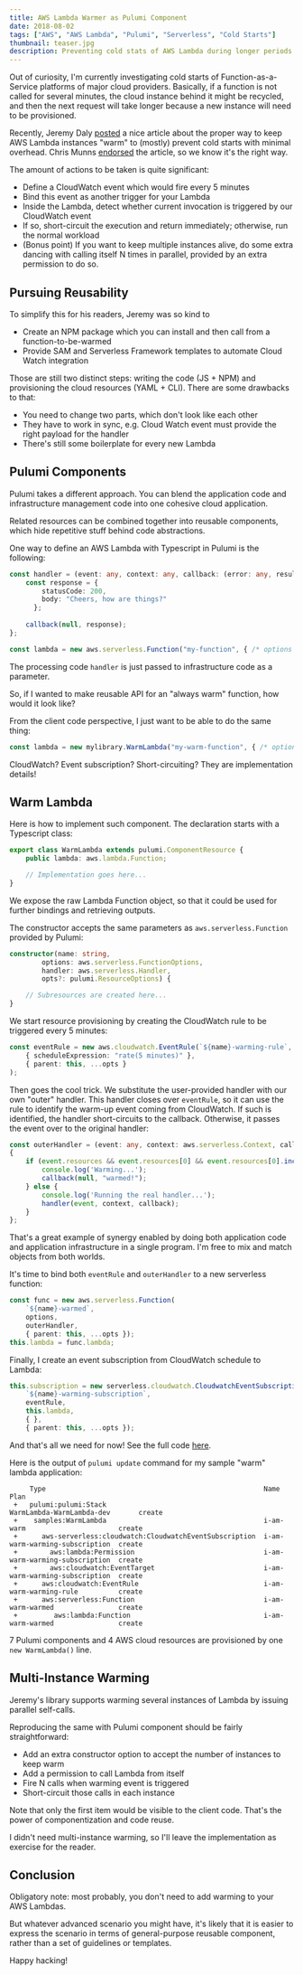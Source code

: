 ```yaml
---
title: AWS Lambda Warmer as Pulumi Component
date: 2018-08-02
tags: ["AWS", "AWS Lambda", "Pulumi", "Serverless", "Cold Starts"]
thumbnail: teaser.jpg
description: Preventing cold stats of AWS Lambda during longer periods of inactivity, implemented as a reusable Pulumo component
---
```


Out of curiosity, I'm currently investigating cold starts of Function-as-a-Service platforms of major cloud providers. Basically,
if a function is not called for several minutes, the cloud instance behind it might be recycled, and then the next request will
take longer because a new instance will need to be provisioned.

Recently, Jeremy Daly [posted](https://www.jeremydaly.com/lambda-warmer-optimize-aws-lambda-function-cold-starts/) a nice
article about the proper way to keep AWS Lambda instances "warm" to (mostly) prevent cold starts with minimal overhead.
Chris Munns [endorsed](https://twitter.com/chrismunns/status/1017777028274294784) the article, so we know it's the right way.

The amount of actions to be taken is quite significant:

- Define a CloudWatch event which would fire every 5 minutes
- Bind this event as another trigger for your Lambda
- Inside the Lambda, detect whether current invocation is triggered by our CloudWatch event
- If so, short-circuit the execution and return immediately; otherwise, run the normal workload
- (Bonus point) If you want to keep multiple instances alive, do some extra dancing with calling itself N times in parallel,
provided by an extra permission to do so.

Pursuing Reusability
--------------------

To simplify this for his readers, Jeremy was so kind to

- Create an NPM package which you can install and then call from a function-to-be-warmed
- Provide SAM and Serverless Framework templates to automate Cloud Watch integration

Those are still two distinct steps: writing the code (JS + NPM) and provisioning the cloud resources (YAML + CLI). There are some
drawbacks to that:

- You need to change two parts, which don't look like each other
- They have to work in sync, e.g. Cloud Watch event must provide the right payload for the handler
- There's still some boilerplate for every new Lambda

Pulumi Components
-----------------

Pulumi takes a different approach. You can blend the application code and infrastructure management code
into one cohesive cloud application.

Related resources can be combined together into reusable components, which hide repetitive stuff behind code abstractions.

One way to define an AWS Lambda with Typescript in Pulumi is the following:

``` typescript
const handler = (event: any, context: any, callback: (error: any, result: any) => void) => {
    const response = {
        statusCode: 200,
        body: "Cheers, how are things?"
      };
    
    callback(null, response);
};

const lambda = new aws.serverless.Function("my-function", { /* options */ }, handler);
```

The processing code `handler` is just passed to infrastructure code as a parameter.

So, if I wanted to make reusable API for an "always warm" function, how would it look like?

From the client code perspective, I just want to be able to do the same thing:

``` typescript
const lambda = new mylibrary.WarmLambda("my-warm-function", { /* options */ }, handler);
```

CloudWatch? Event subscription? Short-circuiting? They are implementation details!

Warm Lambda
-----------

Here is how to implement such component. The declaration starts with a Typescript class:

``` typescript
export class WarmLambda extends pulumi.ComponentResource {
    public lambda: aws.lambda.Function;

    // Implementation goes here...
}
```

We expose the raw Lambda Function object, so that it could be used for further bindings and retrieving outputs.

The constructor accepts the same parameters as `aws.serverless.Function` provided by Pulumi:

``` typescript
constructor(name: string,
        options: aws.serverless.FunctionOptions,
        handler: aws.serverless.Handler,
        opts?: pulumi.ResourceOptions) {

    // Subresources are created here...
}
```

We start resource provisioning by creating the CloudWatch rule to be triggered every 5 minutes:

``` typescript
const eventRule = new aws.cloudwatch.EventRule(`${name}-warming-rule`, 
    { scheduleExpression: "rate(5 minutes)" },
    { parent: this, ...opts }
);
```

Then goes the cool trick. We substitute the user-provided handler with our own "outer" handler. This handler closes
over `eventRule`, so it can use the rule to identify the warm-up event coming from CloudWatch. If such is identified,
the handler short-circuits to the callback. Otherwise, it passes the event over to the original handler:

``` typescript
const outerHandler = (event: any, context: aws.serverless.Context, callback: (error: any, result: any) => void) =>
{
    if (event.resources && event.resources[0] && event.resources[0].includes(eventRule.name.get())) {
        console.log('Warming...');
        callback(null, "warmed!");
    } else {
        console.log('Running the real handler...');
        handler(event, context, callback);
    }
};
```

That's a great example of synergy enabled by doing both application code and application infrastructure in a
single program. I'm free to mix and match objects from both worlds.

It's time to bind both `eventRule` and `outerHandler` to a new serverless function:

``` typescript
const func = new aws.serverless.Function(
    `${name}-warmed`, 
    options, 
    outerHandler, 
    { parent: this, ...opts });
this.lambda = func.lambda;            
```

Finally, I create an event subscription from CloudWatch schedule to Lambda:

``` typescript
this.subscription = new serverless.cloudwatch.CloudwatchEventSubscription(
    `${name}-warming-subscription`, 
    eventRule,
    this.lambda,
    { },
    { parent: this, ...opts });
```

And that's all we need for now! See the full code 
[here](https://github.com/mikhailshilkov/pulumi-serverless-examples/blob/master/WarmedLambda-TypeScript/warmLambda.ts).

Here is the output of `pulumi update` command for my sample "warm" lambda application:

```
     Type                                                      Name                            Plan
 +   pulumi:pulumi:Stack                                       WarmLambda-WarmLambda-dev       create
 +    samples:WarmLambda                                       i-am-warm                       create
 +      aws-serverless:cloudwatch:CloudwatchEventSubscription  i-am-warm-warming-subscription  create
 +        aws:lambda:Permission                                i-am-warm-warming-subscription  create
 +        aws:cloudwatch:EventTarget                           i-am-warm-warming-subscription  create
 +      aws:cloudwatch:EventRule                               i-am-warm-warming-rule          create
 +      aws:serverless:Function                                i-am-warm-warmed                create
 +         aws:lambda:Function                                 i-am-warm-warmed                create
```

7 Pulumi components and 4 AWS cloud resources are provisioned by one `new WarmLambda()` line.

Multi-Instance Warming
----------------------

Jeremy's library supports warming several instances of Lambda by issuing parallel self-calls.

Reproducing the same with Pulumi component should be fairly straightforward:

- Add an extra constructor option to accept the number of instances to keep warm
- Add a permission to call Lambda from itself
- Fire N calls when warming event is triggered
- Short-circuit those calls in each instance

Note that only the first item would be visible to the client code. That's the power of componentization
and code reuse.

I didn't need multi-instance warming, so I'll leave the implementation as exercise for the reader.

Conclusion
----------

Obligatory note: most probably, you don't need to add warming to your AWS Lambdas.

But whatever advanced scenario you might have, it's likely that it is easier to express the scenario
in terms of general-purpose reusable component, rather than a set of guidelines or templates.

Happy hacking!